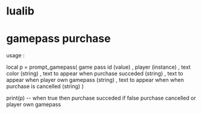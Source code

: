 # lualib

# gamepass purchase

usage : 

local p = prompt_gamepass( game pass id (value) , player (instance) , text color (string) , text to appear when purchase succeded (string) , text to appear when player own gamepass (string) , text to appear when when purchase is cancelled (string) )

print(p) -- when true then purchase succeded if false purchase cancelled or player own gamepass
